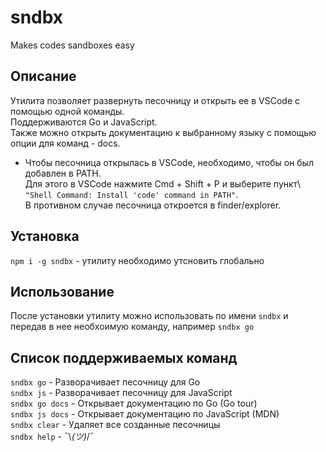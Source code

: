 # sndbx
Makes codes sandboxes easy

## Описание
Утилита позволяет развернуть песочницу и открыть ее в VSCode с помощью одной команды.\
Поддерживаются Go и JavaScript.\
Также можно открыть документацию к выбранному языку с помощью опции для команд - docs.

* Чтобы песочница открылась в VSCode, необходимо, чтобы он был добавлен в PATH.\
Для этого в VSCode нажмите Cmd + Shift + P и выберите пункт\ `"Shell Command: Install 'code' command in PATH"`.\
В противном случае песочница откроется в finder/explorer.

## Установка
`npm i -g sndbx` - утилиту необходимо утсновить глобально

## Использование
После установки утилиту можно использовать по имени `sndbx` и передав в нее необхоимую команду, например `sndbx go`

## Список поддерживаемых команд
`sndbx go` - Разворачивает песочницу для Go\
`sndbx js` - Разворачивает песочницу для JavaScript\
`sndbx go docs` - Открывает документацию по Go (Go tour)\
`sndbx js docs` - Открывает документацию по JavaScript (MDN)\
`sndbx clear` - Удаляет все созданные песочницы\
`sndbx help` - ¯\\_(ツ)_/¯
